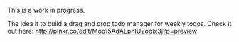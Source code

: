 This is a work in progress.

The idea it to build a drag and drop todo manager for weekly todos.
Check it out here:
http://plnkr.co/edit/Mop15AdALpnIU2oqIx3j?p=preview
